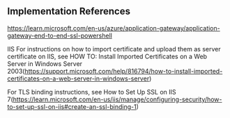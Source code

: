 ## Implementation References
https://learn.microsoft.com/en-us/azure/application-gateway/application-gateway-end-to-end-ssl-powershell


IIS
For instructions on how to import certificate and upload them as server certificate on IIS, see HOW TO: Install Imported Certificates on a Web Server in Windows Server 2003(https://support.microsoft.com/help/816794/how-to-install-imported-certificates-on-a-web-server-in-windows-server)

For TLS binding instructions, see How to Set Up SSL on IIS 7(https://learn.microsoft.com/en-us/iis/manage/configuring-security/how-to-set-up-ssl-on-iis#create-an-ssl-binding-1)
